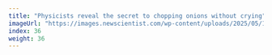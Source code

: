 ```yaml
---
title: "Physicists reveal the secret to chopping onions without crying"
imageUrl: "https://images.newscientist.com/wp-content/uploads/2025/05/15112049/SEI_251258582.jpg?width=788"
index: 36
weight: 36
---
```

